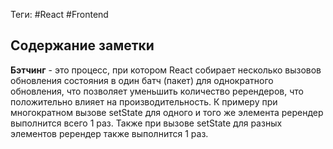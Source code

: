 Теги: #React #Frontend
## Содержание заметки
**Бэтчинг** - это процесс, при котором React собирает несколько вызовов обновления состояния в один батч (пакет) для однократного обновления, что позволяет уменьшить количество ререндеров, что положительно влияет на производительность. К примеру при многократном вызове setState для одного и того же элемента ререндер выполнится всего 1 раз.
Также при вызове setState для разных элементов ререндер также выполнится 1 раз.